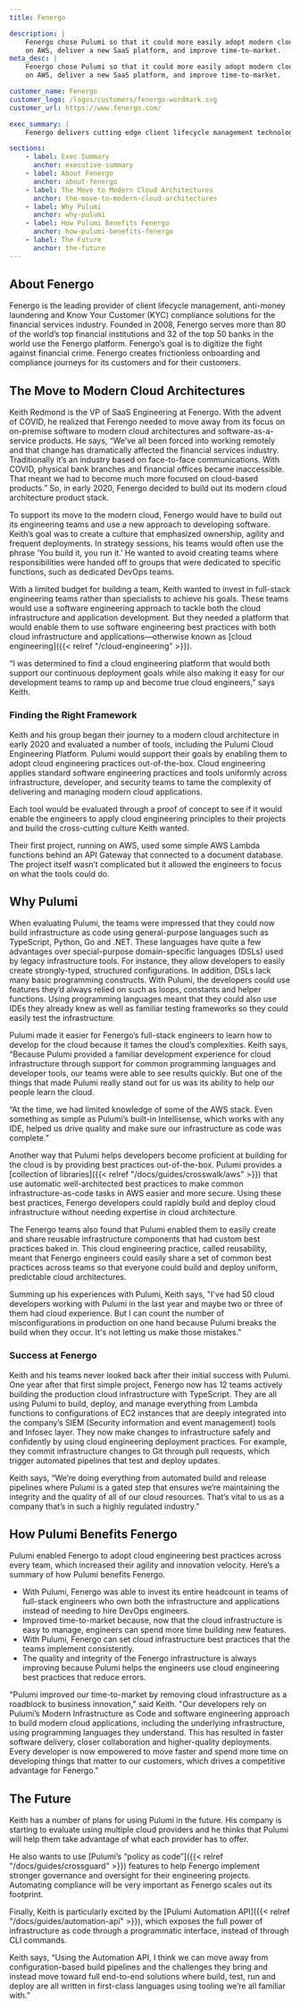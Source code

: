 ```yaml
---
title: Fenergo

description: |
    Fenergo chose Pulumi so that it could more easily adopt modern cloud architectures
    on AWS, deliver a new SaaS platform, and improve time-to-market.
meta_desc: |
    Fenergo chose Pulumi so that it could more easily adopt modern cloud architectures
    on AWS, deliver a new SaaS platform, and improve time-to-market.

customer_name: Fenergo
customer_logo: /logos/customers/fenergo-wordmark.svg
customer_url: https://www.fenergo.com/

exec_summary: |
    Fenergo delivers cutting edge client lifecycle management technology for financial institutions. The advent of COVID meant that Fenergo had to dramatically change the services they delivered, so Fenergo shifted its focus to creating SaaS applications built on modern cloud architectures. Fenergo’s lean, full-stack engineering teams sought an agile culture and cloud engineering best practices in order to deliver cloud applications rapidly and safely, but they needed a platform that would enable them to adopt cloud engineering best practices out-of-the-box. By selecting the Pulumi Cloud Engineering Platform, Fenergo improved its time-to-market by removing cloud infrastructure as a road back to business innovation. Its engineers can now build, deploy, and manage both cloud infrastructure and applications faster and with more confidence, using programming languages and software tools they already know. This has resulted in faster software delivery, closer collaboration and higher-quality deployments. Every developer is now empowered to move faster and spend more time on developing things that matter to customers, which drives a competitive advantage for Fenergo.

sections:
    - label: Exec Summary
      anchor: executive-summary
    - label: About Fenergo
      anchor: about-fenergo
    - label: The Move to Modern Cloud Architectures
      anchor: the-move-to-modern-cloud-architectures
    - label: Why Pulumi
      anchor: why-pulumi
    - label: How Pulumi Benefits Fenergo
      anchor: how-pulumi-benefits-fenergo
    - label: The Future
      anchor: the-future
---
```


## About Fenergo

Fenergo is the leading provider of client lifecycle management, anti-money laundering and Know Your Customer (KYC) compliance solutions for the financial services industry. Founded in 2008, Fenergo serves more than 80 of the world’s top financial institutions and 32 of the top 50 banks in the world use the Fenergo platform. Fenergo’s goal is to digitize the fight against financial crime. Fenergo creates frictionless onboarding and compliance journeys for its customers and for their customers.

## The Move to Modern Cloud Architectures

Keith Redmond is the VP of SaaS Engineering at Fenergo. With the advent of COVID, he realized that Ferengo needed to move away from its focus on on-premise software to modern cloud architectures and software-as-a-service products. He says, “We’ve all been forced into working remotely and that change has dramatically affected the financial services industry. Traditionally it’s an industry based on face-to-face communications. With COVID, physical bank branches and financial offices became inaccessible. That meant we had to become much more focused on cloud-based products.” So, in early 2020, Fenergo decided to build out its modern cloud architecture product stack.

To support its move to the modern cloud, Fenergo would have to build out its engineering teams and use a new approach to developing software. Keith’s goal was to create a culture that emphasized ownership, agility and frequent deployments. In strategy sessions, his teams would often use the phrase ‘You build it, you run it.’ He wanted to avoid creating teams where responsibilities were handed off to groups that were dedicated to specific functions, such as dedicated DevOps teams.

With a limited budget for building a team, Keith wanted to invest in full-stack engineering teams rather than specialists to achieve his goals. These teams would use a software engineering approach to tackle both the cloud infrastructure and application development. But they needed a platform that would enable them to use software engineering best practices with both cloud infrastructure and applications—otherwise known as [cloud engineering]({{< relref "/cloud-engineering" >}}).

“I was determined to find a cloud engineering platform that would both support our continuous deployment goals while also making it easy for our development teams to ramp up and become true cloud engineers,” says Keith.

### Finding the Right Framework

Keith and his group began their journey to a modern cloud architecture in early 2020 and evaluated a number of tools, including the Pulumi Cloud Engineering Platform. Pulumi would support their goals by enabling them to adopt cloud engineering practices out-of-the-box. Cloud engineering applies standard software engineering practices and tools uniformly across infrastructure, developer, and security teams to tame the complexity of delivering and managing modern cloud applications.

Each tool would be evaluated through a proof of concept to see if it would enable the engineers to apply cloud engineering principles to their projects and build the cross-cutting culture Keith wanted.

Their first project, running on AWS, used some simple AWS Lambda functions behind an API Gateway that connected to a document database. The project itself wasn’t complicated but it allowed the engineers to focus on what the tools could do.

## Why Pulumi

When evaluating Pulumi, the teams were impressed that they could now build infrastructure as code using general-purpose languages such as TypeScript, Python, Go and .NET. These languages have quite a few advantages over special-purpose domain-specific languages (DSLs) used by legacy infrastructure tools. For instance, they allow developers to easily create strongly-typed, structured configurations. In addition, DSLs lack many basic programming constructs. With Pulumi, the developers could use features they’d always relied on such as loops, constants and helper functions. Using programming languages meant that they could also use IDEs they already knew as well as familiar testing frameworks so they could easily test the infrastructure.

Pulumi made it easier for Fenergo’s full-stack engineers to learn how to develop for the cloud because it tames the cloud’s complexities. Keith says, “Because Pulumi  provided a familiar development experience for cloud infrastructure through support for common programming languages and developer tools, our teams were able to see results quickly. But one of the things that made Pulumi really stand out for us was its ability to help our people learn the cloud.

“At the time, we had limited knowledge of some of the AWS stack. Even something as simple as Pulumi’s built-in Intellisense, which works with any IDE, helped us drive quality and make sure our infrastructure as code was complete.”

Another way that Pulumi helps developers become proficient at building for the cloud is by providing best practices out-of-the-box. Pulumi provides a [collection of libraries]({{< relref "/docs/guides/crosswalk/aws" >}}) that use automatic well-architected best practices to make common infrastructure-as-code tasks in AWS easier and more secure. Using these best practices, Fenergo developers could rapidly build and deploy cloud infrastructure without needing expertise in cloud architecture.

The Fenergo teams also found that Pulumi enabled them to easily create and share reusable infrastructure components that had custom best practices baked in. This cloud engineering practice, called reusability, meant that Fenergo engineers could easily share a set of common best practices across teams so that everyone could build and deploy uniform, predictable cloud architectures.

Summing up his experiences with Pulumi, Keith says, "I've had 50 cloud developers
working with Pulumi in the last year and maybe two or three of them had cloud experience. But I can count the number of misconfigurations in production on one hand because Pulumi breaks the build when they occur. It's not letting us make those mistakes."

### Success at Fenergo

Keith and his teams never looked back after their initial success with Pulumi. One year after that first simple project, Fenergo now has 12 teams actively building the production cloud infrastructure with TypeScript. They are all using Pulumi to build, deploy, and manage everything from Lambda functions to configurations of EC2 instances that are deeply integrated into the company’s SIEM (Security information and event management) tools and Infosec layer. They now make changes to infrastructure safely and confidently by using cloud engineering deployment practices. For example, they commit infrastructure changes to Git through pull requests, which trigger automated pipelines that test and deploy updates.

Keith says, “We’re doing everything from automated build and release pipelines where Pulumi is a gated step that ensures we’re maintaining the integrity and the quality of all of our cloud resources. That’s vital to us as a company that’s in such a highly regulated industry.”

## How Pulumi Benefits Fenergo

Pulumi enabled Fenergo to adopt cloud engineering best practices across every team, which increased their agility and innovation velocity. Here’s a summary of how Pulumi benefits Fenergo.

- With Pulumi, Fenergo was able to invest its entire headcount in teams of full-stack engineers who own both the infrastructure and applications instead of needing to hire DevOps engineers.
- Improved time-to-market because,  now that the cloud infrastructure is easy to manage, engineers can spend more time building new features.
- With Pulumi, Fenergo can set cloud infrastructure best practices that the teams implement consistently.
- The quality and integrity of the Fenergo infrastructure is always improving because Pulumi helps the engineers use cloud engineering best practices that reduce errors.

"Pulumi improved our time-to-market by removing cloud infrastructure as a roadblock to business innovation," said Keith. "Our developers rely on Pulumi’s Modern Infrastructure as Code and software engineering approach to build modern cloud applications, including the underlying infrastructure, using programming languages they understand. This has resulted in faster software delivery, closer collaboration and higher-quality deployments. Every developer is now empowered to move faster and spend more time on developing things that matter to our customers, which drives a competitive advantage for Fenergo."

## The Future

Keith has a number of plans for using Pulumi in the future. His company is starting to evaluate using multiple cloud providers and he thinks that Pulumi will help them take advantage of what each provider has to offer.

He also wants to use [Pulumi’s “policy as code”]({{< relref "/docs/guides/crossguard" >}}) features to help Fenergo implement stronger governance and oversight for their engineering projects. Automating compliance will be very important as Fenergo scales out its footprint.

Finally, Keith is particularly excited by the [Pulumi Automation API]({{< relref "/docs/guides/automation-api" >}}), which exposes the full power of infrastructure as code through a programmatic interface, instead of through CLI commands.

Keith says, “Using the Automation API, I think we can move away from configuration-based build pipelines and the challenges they bring and instead move toward full end-to-end solutions where build, test, run and deploy are all written in first-class languages using tooling we’re all familiar with.”
